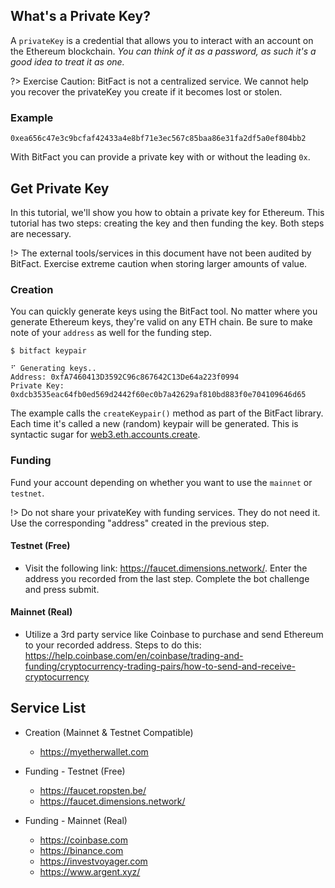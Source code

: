 ## What's a Private Key?
A `privateKey` is a credential that allows you to interact with an account on the Ethereum blockchain. *You can think of it as a password, as such it's a good idea to treat it as one.*

?> Exercise Caution: BitFact is not a centralized service. We cannot help you recover the privateKey you create if it becomes lost or stolen.
### Example
```
0xea656c47e3c9bcfaf42433a4e8bf71e3ec567c85baa86e31fa2df5a0ef804bb2
```
With BitFact you can provide a private key with or without the leading `0x`.

## Get Private Key
In this tutorial, we'll show you how to obtain a private key for Ethereum. This tutorial has two steps: creating the key and then funding the key. Both steps are necessary.

!> The external tools/services in this document have not been audited by BitFact. Exercise extreme caution when storing larger amounts of value.

### Creation
You can quickly generate keys using the BitFact tool. No matter where you generate Ethereum keys, they're valid on any ETH chain. Be sure to make note of your `address` as well for the funding step.

```console
$ bitfact keypair
```
```console
⠋ Generating keys..
Address: 0xfA7460413D3592C96c867642C13De64a223f0994
Private Key: 0xdcb3535eac64fb0ed569d2442f60ec0b7a42629af810bd883f0e704109646d65
```
The example calls the `createKeypair()` method as part of the BitFact library. Each time it's called a new (random) keypair will be generated. This is syntactic sugar for [web3.eth.accounts.create](https://web3js.readthedocs.io/en/v1.2.11/web3-eth-accounts.html#create).


### Funding
Fund your account depending on whether you want to use the `mainnet` or `testnet`.

!> Do not share your privateKey with funding services. They do not need it. Use the corresponding "address" created in the previous step.
#### Testnet (Free)
- Visit the following link: https://faucet.dimensions.network/. Enter the address you recorded from the last step. Complete the bot challenge and press submit.
  
#### Mainnet (Real)
- Utilize a 3rd party service like Coinbase to purchase and send Ethereum to your recorded address. Steps to do this: https://help.coinbase.com/en/coinbase/trading-and-funding/cryptocurrency-trading-pairs/how-to-send-and-receive-cryptocurrency 

## Service List
- Creation (Mainnet & Testnet Compatible)
  - https://myetherwallet.com

- Funding - Testnet (Free)
  - https://faucet.ropsten.be/
  - https://faucet.dimensions.network/

- Funding - Mainnet (Real)
  - https://coinbase.com
  - https://binance.com
  - https://investvoyager.com
  - https://www.argent.xyz/
